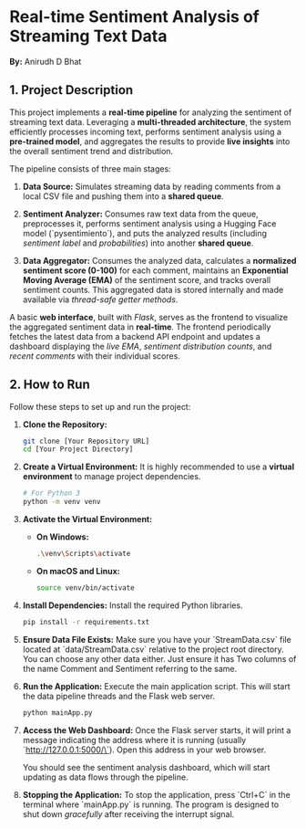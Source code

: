 # Real-time Sentiment Analysis of Streaming Text Data

**By:** Anirudh D Bhat

## 1. Project Description

This project implements a **real-time pipeline** for analyzing the sentiment of streaming text data. Leveraging a **multi-threaded architecture**, the system efficiently processes incoming text, performs sentiment analysis using a **pre-trained model**, and aggregates the results to provide **live insights** into the overall sentiment trend and distribution.

The pipeline consists of three main stages:

1.  **Data Source:** Simulates streaming data by reading comments from a local CSV file and pushing them into a **shared queue**.

2.  **Sentiment Analyzer:** Consumes raw text data from the queue, preprocesses it, performs sentiment analysis using a Hugging Face model (\`pysentimiento\`), and puts the analyzed results (including *sentiment label* and *probabilities*) into another **shared queue**.

3.  **Data Aggregator:** Consumes the analyzed data, calculates a **normalized sentiment score (0-100)** for each comment, maintains an **Exponential Moving Average (EMA)** of the sentiment score, and tracks overall sentiment counts. This aggregated data is stored internally and made available via *thread-safe getter methods*.

A basic **web interface**, built with *Flask*, serves as the frontend to visualize the aggregated sentiment data in **real-time**. The frontend periodically fetches the latest data from a backend API endpoint and updates a dashboard displaying the *live EMA*, *sentiment distribution counts*, and *recent comments* with their individual scores.

## 2. How to Run

Follow these steps to set up and run the project:

1.  **Clone the Repository:**

    ```bash
    git clone [Your Repository URL]
    cd [Your Project Directory]
    ```

2.  **Create a Virtual Environment:**
    It is highly recommended to use a **virtual environment** to manage project dependencies.

    ```bash
    # For Python 3
    python -m venv venv
    ```

3.  **Activate the Virtual Environment:**

    * **On Windows:**

        ```bash
        .\venv\Scripts\activate
        ```

    * **On macOS and Linux:**

        ```bash
        source venv/bin/activate
        ```

4.  **Install Dependencies:**
    Install the required Python libraries.

    ```bash
    pip install -r requirements.txt
    ```


5.  **Ensure Data File Exists:**
    Make sure you have your \`StreamData.csv\` file located at \`data/StreamData.csv\` relative to the project root directory.
    You can choose any other data either. Just ensure it has Two columns of the name Comment and Sentiment referring to the same.

6.  **Run the Application:**
    Execute the main application script. This will start the data pipeline threads and the Flask web server.

    ```bash
    python mainApp.py
    ```

7.  **Access the Web Dashboard:**
    Once the Flask server starts, it will print a message indicating the address where it is running (usually \`http://127.0.0.1:5000/\`). Open this address in your web browser.

    You should see the sentiment analysis dashboard, which will start updating as data flows through the pipeline.

8.  **Stopping the Application:**
    To stop the application, press \`Ctrl+C\` in the terminal where \`mainApp.py\` is running. The program is designed to shut down *gracefully* after receiving the interrupt signal.
